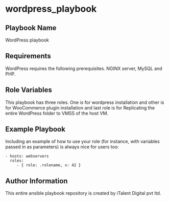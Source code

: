 # wordpress_playbook
Playbook Name
--------------

WordPress playbook

Requirements
------------

WordPress requires the following prerequisites. 
NGINX server, MySQL and PHP.

Role Variables
--------------

This playbook has three roles. One is for wordpress installation and other is for WooCommerce plugin installation and last role is for Replicating the entire WordPress folder to VMSS of the host VM. 

Example Playbook
----------------

Including an example of how to use your role (for instance, with variables passed in as parameters) is always nice for users too:

    - hosts: webservers
      roles:
         - { role: .rolename, x: 42 }


Author Information
------------------

This entire ansible playbook repository is created by iTalent Digital pvt ltd.
